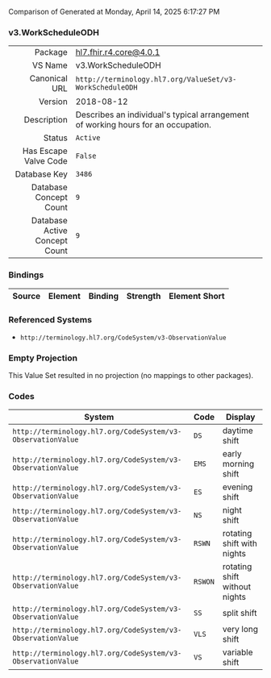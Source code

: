 Comparison of 
Generated at Monday, April 14, 2025 6:17:27 PM

### v3.WorkScheduleODH

|      |     |
| ---: | --- |
| Package | hl7.fhir.r4.core@4.0.1 |
| VS Name | v3.WorkScheduleODH |
| Canonical URL | `http://terminology.hl7.org/ValueSet/v3-WorkScheduleODH` |
| Version | 2018-08-12 |
| Description | Describes an individual's typical arrangement of working hours for an occupation. |
| Status | `Active` |
| Has Escape Valve Code | `False` |
| Database Key | `3486` |
| Database Concept Count | `9` |
| Database Active Concept Count | `9` |
### Bindings

| Source | Element | Binding | Strength | Element Short |
| ------ | ------- | ------- | -------- | ------------- |

### Referenced Systems

* `http://terminology.hl7.org/CodeSystem/v3-ObservationValue`
### Empty Projection

This Value Set resulted in no projection (no mappings to other packages).

### Codes

| System | Code | Display |
| ------ | ---- | ------- |
| `http://terminology.hl7.org/CodeSystem/v3-ObservationValue` | `DS` | daytime shift |
| `http://terminology.hl7.org/CodeSystem/v3-ObservationValue` | `EMS` | early morning shift |
| `http://terminology.hl7.org/CodeSystem/v3-ObservationValue` | `ES` | evening shift |
| `http://terminology.hl7.org/CodeSystem/v3-ObservationValue` | `NS` | night shift |
| `http://terminology.hl7.org/CodeSystem/v3-ObservationValue` | `RSWN` | rotating shift with nights |
| `http://terminology.hl7.org/CodeSystem/v3-ObservationValue` | `RSWON` | rotating shift without nights |
| `http://terminology.hl7.org/CodeSystem/v3-ObservationValue` | `SS` | split shift |
| `http://terminology.hl7.org/CodeSystem/v3-ObservationValue` | `VLS` | very long shift |
| `http://terminology.hl7.org/CodeSystem/v3-ObservationValue` | `VS` | variable shift |

